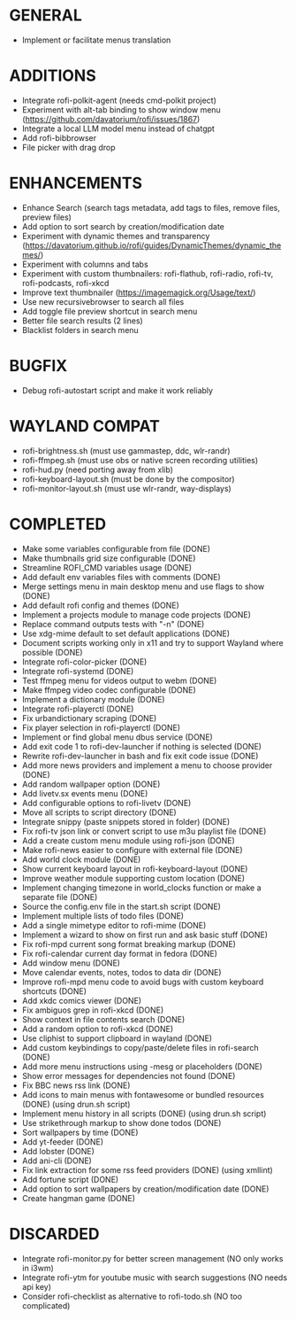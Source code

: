 # GENERAL
- Implement or facilitate menus translation

# ADDITIONS
- Integrate rofi-polkit-agent (needs cmd-polkit project)
- Experiment with alt-tab binding to show window menu (https://github.com/davatorium/rofi/issues/1867)
- Integrate a local LLM model menu instead of chatgpt
- Add rofi-bibbrowser
- File picker with drag drop

# ENHANCEMENTS
- Enhance Search (search tags metadata, add tags to files, remove files, preview files)
- Add option to sort search by creation/modification date
- Experiment with dynamic themes and transparency (https://davatorium.github.io/rofi/guides/DynamicThemes/dynamic_themes/)
- Experiment with columns and tabs
- Experiment with custom thumbnailers: rofi-flathub, rofi-radio, rofi-tv, rofi-podcasts, rofi-xkcd
- Improve text thumbnailer (https://imagemagick.org/Usage/text/)
- Use new recursivebrowser to search all files
- Add toggle file preview shortcut in search menu
- Better file search results (2 lines)
- Blacklist folders in search menu

# BUGFIX
- Debug rofi-autostart script and make it work reliably

# WAYLAND COMPAT
- rofi-brightness.sh (must use gammastep, ddc, wlr-randr)
- rofi-ffmpeg.sh (must use obs or native screen recording utilities)
- rofi-hud.py (need porting away from xlib)
- rofi-keyboard-layout.sh (must be done by the compositor)
- rofi-monitor-layout.sh (must use wlr-randr, way-displays)

# COMPLETED
- Make some variables configurable from file (DONE)
- Make thumbnails grid size configurable (DONE)
- Streamline ROFI_CMD variables usage (DONE)
- Add default env variables files with comments (DONE)
- Merge settings menu in main desktop menu and use flags to show (DONE)
- Add default rofi config and themes (DONE)
- Implement a projects module to manage code projects (DONE)
- Replace command outputs tests with "-n" (DONE)
- Use xdg-mime default to set default applications (DONE)
- Document scripts working only in x11 and try to support Wayland where possible (DONE)
- Integrate rofi-color-picker (DONE)
- Integrate rofi-systemd (DONE)
- Test ffmpeg menu for videos output to webm (DONE)
- Make ffmpeg video codec configurable (DONE)
- Implement a dictionary module (DONE)
- Integrate rofi-playerctl (DONE)
- Fix urbandictionary scraping (DONE)
- Fix player selection in rofi-playerctl (DONE)
- Implement or find global menu dbus service (DONE)
- Add exit code 1 to rofi-dev-launcher if nothing is selected (DONE)
- Rewrite rofi-dev-launcher in bash and fix exit code issue (DONE)
- Add more news providers and implement a menu to choose provider (DONE)
- Add random wallpaper option (DONE)
- Add livetv.sx events menu (DONE)
- Add configurable options to rofi-livetv (DONE)
- Move all scripts to script directory (DONE)
- Integrate snippy (paste snippets stored in folder) (DONE)
- Fix rofi-tv json link or convert script to use m3u playlist file (DONE)
- Add a create custom menu module using rofi-json (DONE)
- Make rofi-news easier to configure with external file (DONE)
- Add world clock module (DONE)
- Show current keyboard layout in rofi-keyboard-layout (DONE)
- Improve weather module supporting custom location (DONE)
- Implement changing timezone in world_clocks function or make a separate file (DONE)
- Source the config.env file in the start.sh script (DONE)
- Implement multiple lists of todo files (DONE)
- Add a single mimetype editor to rofi-mime (DONE)
- Implement a wizard to show on first run and ask basic stuff (DONE)
- Fix rofi-mpd current song format breaking markup (DONE)
- Fix rofi-calendar current day format in fedora (DONE)
- Add window menu (DONE)
- Move calendar events, notes, todos to data dir (DONE)
- Improve rofi-mpd menu code to avoid bugs with custom keyboard shortcuts (DONE)
- Add xkdc comics viewer (DONE)
- Fix ambiguos grep in rofi-xkcd (DONE)
- Show context in file contents search (DONE)
- Add a random option to rofi-xkcd (DONE)
- Use cliphist to support clipboard in wayland (DONE)
- Add custom keybindings to copy/paste/delete files in rofi-search (DONE)
- Add more menu instructions using -mesg or placeholders (DONE)
- Show error messages for dependencies not found (DONE)
- Fix BBC news rss link (DONE)
- Add icons to main menus with fontawesome or bundled resources (DONE) (using drun.sh script)
- Implement menu history in all scripts (DONE) (using drun.sh script)
- Use strikethrough markup to show done todos (DONE)
- Sort wallpapers by time (DONE)
- Add yt-feeder (DONE)
- Add lobster (DONE)
- Add ani-cli (DONE)
- Fix link extraction for some rss feed providers (DONE) (using xmllint)
- Add fortune script (DONE)
- Add option to sort wallpapers by creation/modification date (DONE)
- Create hangman game (DONE)

# DISCARDED
- Integrate rofi-monitor.py for better screen management (NO only works in i3wm)
- Integrate rofi-ytm for youtube music with search suggestions (NO needs api key)
- Consider rofi-checklist as alternative to rofi-todo.sh (NO too complicated)


